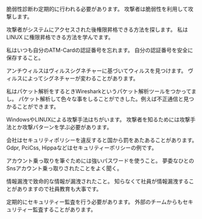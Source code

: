 脆弱性診断わ定期的に行われる必要があります。
攻撃者は脆弱性を利用して攻撃します。

攻撃者がシステムにアクセスされた後権限昇格できる方法を探します。
私はLINUX に権限昇格できる方法を学んでます。

私はいつも自分のATM-Cardの認証番号を忘れます。
自分の認証番号を安全に保存すること。

アンチウィルスはヴィルスシグネチャーに基づいてウィルスを見つけます。
ヴィルスによってシグネチャーが変わることがあります。

私はパケット解析をするときWiresharkというパケット解析ツールをつかってまし。
パケット解析して色々な事をしることができした。例えば不正通信と見つかることができます。

WindowsやLINUXによる攻撃手法はちがいます。
攻撃者を知るためには攻撃手法とか攻撃パターンを学ぶ必要があります。

会社はセキュリティポリシーを違反すると国から罰をあたあることがあります。
Gdpr, PciCss, Hippaなどはセキュリティーポリシーの例です。

アカウント乗っ取りを筆ぐためには強いパスワードを使うこと。
夢委なひとのSnsアカウント乗っ取りされたことをよく聞く。

情報漏洩で致命的な情報が漏洩されたこと。
知らなくて社員が情報漏洩することがありますので社員教育も大事です。

定期的にセキュリティー監査を行う必要があります。
外部のチームからもセキュリティー監査することがあります。

